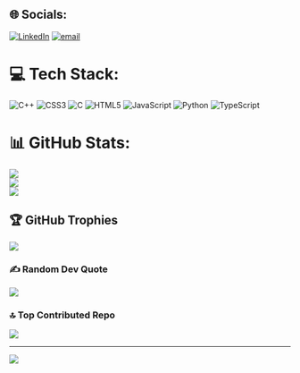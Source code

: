 
## 🌐 Socials:
 [![LinkedIn](https://img.shields.io/badge/LinkedIn-%230077B5.svg?logo=linkedin&logoColor=white)](https://linkedin.com/in/mayankgupta2049) [![email](https://img.shields.io/badge/Email-D14836?logo=gmail&logoColor=white)](mailto:mayank.20245057@gmail.com) 

# 💻 Tech Stack:
![C++](https://img.shields.io/badge/c++-%2300599C.svg?style=for-the-badge&logo=c%2B%2B&logoColor=white) ![CSS3](https://img.shields.io/badge/css3-%231572B6.svg?style=for-the-badge&logo=css3&logoColor=white) ![C](https://img.shields.io/badge/c-%2300599C.svg?style=for-the-badge&logo=c&logoColor=white) ![HTML5](https://img.shields.io/badge/html5-%23E34F26.svg?style=for-the-badge&logo=html5&logoColor=white) ![JavaScript](https://img.shields.io/badge/javascript-%23323330.svg?style=for-the-badge&logo=javascript&logoColor=%23F7DF1E) ![Python](https://img.shields.io/badge/python-3670A0?style=for-the-badge&logo=python&logoColor=ffdd54) ![TypeScript](https://img.shields.io/badge/typescript-%23007ACC.svg?style=for-the-badge&logo=typescript&logoColor=white)
# 📊 GitHub Stats:
![](https://github-readme-stats.vercel.app/api?username=geeky-may&theme=dark&hide_border=false&include_all_commits=false&count_private=false)<br/>
![](https://nirzak-streak-stats.vercel.app/?user=geeky-may&theme=dark&hide_border=false)<br/>
![](https://github-readme-stats.vercel.app/api/top-langs/?username=geeky-may&theme=dark&hide_border=false&include_all_commits=false&count_private=false&layout=compact)

## 🏆 GitHub Trophies
![](https://github-profile-trophy.vercel.app/?username=geeky-may&theme=radical&no-frame=true&no-bg=false&margin-w=4)

### ✍️ Random Dev Quote
![](https://quotes-github-readme.vercel.app/api?type=horizontal&theme=radical)

### 🔝 Top Contributed Repo
![](https://github-contributor-stats.vercel.app/api?username=geeky-may&limit=5&theme=dark&combine_all_yearly_contributions=true)

---
[![](https://visitcount.itsvg.in/api?id=geeky-may&icon=0&color=0)](https://visitcount.itsvg.in)

<!-- Proudly created with GPRM ( https://gprm.itsvg.in ) -->
